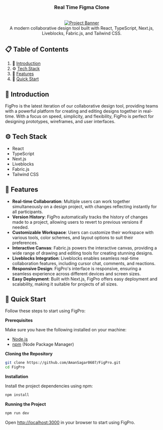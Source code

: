 <h3 align="center">Real Time Figma Clone</h3>

<div align="center">
  <br />
    <a href="https://drive.google.com/file/d/1xIfESKQiYcqBY_9hplAaNCSpOEYkOvT5/view?usp=sharing" target="_blank">
      <img src="https://drive.google.com/uc?id=1xIfESKQiYcqBY_9hplAaNCSpOEYkOvT5" alt="Project Banner">
    </a>
  <br />

  <div>
     A modern collaborative design tool built with React, TypeScript, Next.js, Liveblocks, Fabric.js, and Tailwind CSS.
    </div>
</div>

## 📋 Table of Contents

1. 🤖 [Introduction](#introduction)
2. ⚙️ [Tech Stack](#tech-stack)
3. 🔋 [Features](#features)
4. 🤸 [Quick Start](#quick-start)

## <a name="introduction">🤖 Introduction</a>

FigPro is the latest iteration of our collaborative design tool, providing teams with a powerful platform for creating and editing designs together in real-time. With a focus on speed, simplicity, and flexibility, FigPro is perfect for designing prototypes, wireframes, and user interfaces.

## <a name="tech-stack">⚙️ Tech Stack</a>

- React
- TypeScript
- Next.js
- Liveblocks
- Fabric.js
- Tailwind CSS

## <a name="features">🔋 Features</a>

- **Real-time Collaboration**: Multiple users can work together simultaneously on a design project, with changes reflecting instantly for all participants.
- **Version History**: FigPro automatically tracks the history of changes made to a project, allowing users to revert to previous versions if needed.
- **Customizable Workspace**: Users can customize their workspace with various tools, color schemes, and layout options to suit their preferences.
- **Interactive Canvas**: Fabric.js powers the interactive canvas, providing a wide range of drawing and editing tools for creating stunning designs.
- **Liveblocks Integration**: Liveblocks enables seamless real-time collaboration features, including cursor chat, comments, and reactions.
- **Responsive Design**: FigPro's interface is responsive, ensuring a seamless experience across different devices and screen sizes.
- **Easy Deployment**: Built with Next.js, FigPro offers easy deployment and scalability, making it suitable for projects of all sizes.

## <a name="quick-start">🤸 Quick Start</a>

Follow these steps to start using FigPro:

**Prerequisites**

Make sure you have the following installed on your machine:
- [Node.js](https://nodejs.org/en)
- [npm](https://www.npmjs.com/) (Node Package Manager)

**Cloning the Repository**

```bash
git clone https://github.com/AmanSagar0607/FigPro.git
cd FigPro
```

**Installation**

Install the project dependencies using npm:

```bash
npm install
```

**Running the Project**

```bash
npm run dev
```

Open [http://localhost:3000](http://localhost:3000) in your browser to start using FigPro.

```

